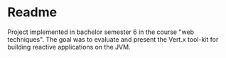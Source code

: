 # Readme

Project implemented in bachelor semester 6 in the course "web techniques". The goal was to evaluate and present the Vert.x tool-kit for building reactive applications on the JVM.
